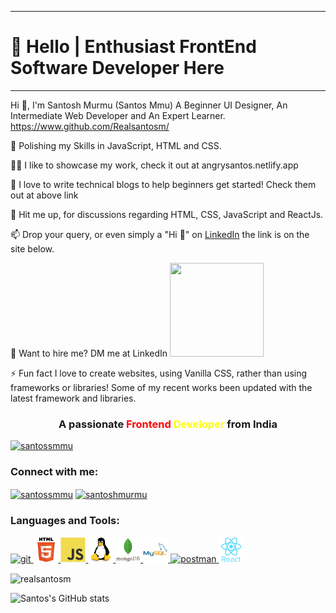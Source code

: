 ---------------------------------------------------
# 👋 Hello | Enthusiast FrontEnd Software Developer Here
---------------------------------------------------
Hi 👋, I'm Santosh Murmu (Santos Mmu)
A Beginner UI Designer, An Intermediate Web Developer and An Expert Learner.
https://www.github.com/Realsantosm/

🌱 Polishing my Skills in JavaScript, HTML and CSS.

👨‍💻 I like to showcase my work, check it out at angrysantos.netlify.app

📝 I love to write technical blogs to help beginners get started! Check them out at above link

💬 Hit me up, for discussions regarding HTML, CSS, JavaScript and ReactJs.

📫 Drop your query, or even simply a "Hi 👋" on [LinkedIn](https://www.linkedin.com/in/santoshmurmu/) the link is on the site below.

📄 Want to hire me? DM me at LinkedIn
<img src="https://user-images.githubusercontent.com/65150646/189575199-49665116-b806-4b6d-bd94-93e5d69f708c.gif" width="150" height="150"/>


⚡ Fun fact I love to create websites, using Vanilla CSS, rather than using frameworks or libraries! Some of my recent works been updated with the latest framework and libraries.

<h3 align="center">A passionate <span style="color : red; font-weight: bold">Frontend</span> <span style="color : yellow; font-weight: bold">Developer</span> from India</h3>

<p align="left"> <a href="https://twitter.com/santossmmu" target="blank"><img src="https://img.shields.io/twitter/follow/santossmmu?logo=twitter&style=for-the-badge" alt="santossmmu" /></a> </p>

<h3 align="left">Connect with me:</h3>
<p align="left">
<a href="https://twitter.com/santossmmu" target="blank"><img align="center" src="https://raw.githubusercontent.com/rahuldkjain/github-profile-readme-generator/master/src/images/icons/Social/twitter.svg" alt="santossmmu" height="30" width="40" /></a>
<a href="https://linkedin.com/in/santoshmurmu" target="blank"><img align="center" src="https://raw.githubusercontent.com/rahuldkjain/github-profile-readme-generator/master/src/images/icons/Social/linked-in-alt.svg" alt="santoshmurmu" height="30" width="40" /></a>
</p>

<h3 align="left">Languages and Tools:</h3>
<p align="left"><a href="https://git-scm.com/" target="_blank"> <img src="https://www.vectorlogo.zone/logos/git-scm/git-scm-icon.svg" alt="git" width="40" height="40"/> </a> <a href="https://www.w3.org/html/" target="_blank"> <img src="https://raw.githubusercontent.com/devicons/devicon/master/icons/html5/html5-original-wordmark.svg" alt="html5" width="40" height="40"/> </a> <a href="https://developer.mozilla.org/en-US/docs/Web/JavaScript" target="_blank"> <img src="https://raw.githubusercontent.com/devicons/devicon/master/icons/javascript/javascript-original.svg" alt="javascript" width="40" height="40"/> </a> <a href="https://www.linux.org/" target="_blank"> <img src="https://raw.githubusercontent.com/devicons/devicon/master/icons/linux/linux-original.svg" alt="linux" width="40" height="40"/> </a> <a href="https://www.mongodb.com/" target="_blank"> <img src="https://raw.githubusercontent.com/devicons/devicon/master/icons/mongodb/mongodb-original-wordmark.svg" alt="mongodb" width="40" height="40"/> </a> <a href="https://www.mysql.com/" target="_blank"> <img src="https://raw.githubusercontent.com/devicons/devicon/master/icons/mysql/mysql-original-wordmark.svg" alt="mysql" width="40" height="40"/> </a> <a href="https://postman.com" target="_blank"> <img src="https://www.vectorlogo.zone/logos/getpostman/getpostman-icon.svg" alt="postman" width="40" height="40"/> </a> <a href="https://reactjs.org/" target="_blank"> <img src="https://raw.githubusercontent.com/devicons/devicon/master/icons/react/react-original-wordmark.svg" alt="react" width="40" height="40"/> </a> </p>

<p><img align="center" src="https://github-readme-stats.vercel.app/api/top-langs?username=realsantosm&show_icons=true&locale=en&layout=compact" alt="realsantosm" /></p>


     
![Santos's GitHub stats](https://github-readme-stats.vercel.app/api?username=Realsantosm&show_icons=true&theme=radical)

